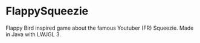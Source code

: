 # FlappySqueezie
Flappy Bird inspired game about the famous Youtuber (FR) Squeezie. Made in Java with LWJGL 3.
